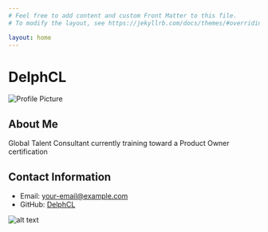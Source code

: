 ```yaml
---
# Feel free to add content and custom Front Matter to this file.
# To modify the layout, see https://jekyllrb.com/docs/themes/#overriding-theme-defaults

layout: home
---
```



# DelphCL

![Profile Picture](path/to/profile-picture.jpg)

## About Me

Global Talent Consultant 
currently training toward a Product Owner certification 

## Contact Information

- Email: your-email@example.com
- GitHub: [DelphCL](https://github.com/DelphCL)

![alt text](photo-arg)
